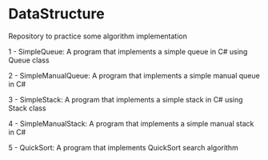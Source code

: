 # DataStructure
Repository to practice some algorithm implementation

1 - SimpleQueue: 
A program that implements a simple queue in C# using Queue class

2 - SimpleManualQueue:
A program that implements a simple manual queue in C#

3 - SimpleStack:
A program that implements a simple stack in C# using Stack class

4 - SimpleManualStack:
A program that implements a simple manual stack in C#

5 - QuickSort:
A program that implements QuickSort search algorithm